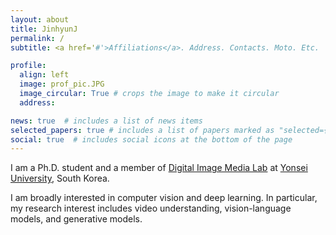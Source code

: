 ```yaml
---
layout: about
title: JinhyunJ
permalink: /
subtitle: <a href='#'>Affiliations</a>. Address. Contacts. Moto. Etc.

profile:
  align: left
  image: prof_pic.JPG
  image_circular: True # crops the image to make it circular
  address: 

news: true  # includes a list of news items
selected_papers: true # includes a list of papers marked as "selected={true}"
social: true  # includes social icons at the bottom of the page
---
```


I am a Ph.D. student and a member of [Digital Image Media Lab](http://diml.yonsei.ac.kr/) at [Yonsei University](https://ee.yonsei.ac.kr/ee/index.do), South Korea.

I am broadly interested in computer vision and deep learning.
In particular, my research interest includes video understanding, vision-language models, and generative models.

